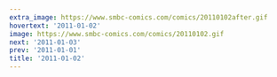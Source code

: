 ```yaml
---
extra_image: https://www.smbc-comics.com/comics/20110102after.gif
hovertext: '2011-01-02'
image: https://www.smbc-comics.com/comics/20110102.gif
next: '2011-01-03'
prev: '2011-01-01'
title: '2011-01-02'
---
```

